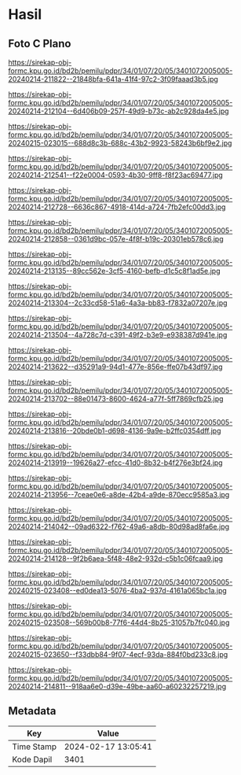 # Hasil

## Foto C Plano

https://sirekap-obj-formc.kpu.go.id/bd2b/pemilu/pdpr/34/01/07/20/05/3401072005005-20240214-211822--21848bfa-641a-41f4-97c2-3f09faaad3b5.jpg

https://sirekap-obj-formc.kpu.go.id/bd2b/pemilu/pdpr/34/01/07/20/05/3401072005005-20240214-212104--6d406b09-257f-49d9-b73c-ab2c928da4e5.jpg

https://sirekap-obj-formc.kpu.go.id/bd2b/pemilu/pdpr/34/01/07/20/05/3401072005005-20240215-023015--688d8c3b-688c-43b2-9923-58243b6bf9e2.jpg

https://sirekap-obj-formc.kpu.go.id/bd2b/pemilu/pdpr/34/01/07/20/05/3401072005005-20240214-212541--f22e0004-0593-4b30-9ff8-f8f23ac69477.jpg

https://sirekap-obj-formc.kpu.go.id/bd2b/pemilu/pdpr/34/01/07/20/05/3401072005005-20240214-212728--6636c867-4918-414d-a724-7fb2efc00dd3.jpg

https://sirekap-obj-formc.kpu.go.id/bd2b/pemilu/pdpr/34/01/07/20/05/3401072005005-20240214-212858--0361d9bc-057e-4f8f-b19c-20301eb578c6.jpg

https://sirekap-obj-formc.kpu.go.id/bd2b/pemilu/pdpr/34/01/07/20/05/3401072005005-20240214-213135--89cc562e-3cf5-4160-befb-d1c5c8f1ad5e.jpg

https://sirekap-obj-formc.kpu.go.id/bd2b/pemilu/pdpr/34/01/07/20/05/3401072005005-20240214-213304--2c33cd58-51a6-4a3a-bb83-f7832a07207e.jpg

https://sirekap-obj-formc.kpu.go.id/bd2b/pemilu/pdpr/34/01/07/20/05/3401072005005-20240214-213504--4a728c7d-c391-49f2-b3e9-e938387d941e.jpg

https://sirekap-obj-formc.kpu.go.id/bd2b/pemilu/pdpr/34/01/07/20/05/3401072005005-20240214-213622--d35291a9-94d1-477e-856e-ffe07b43df97.jpg

https://sirekap-obj-formc.kpu.go.id/bd2b/pemilu/pdpr/34/01/07/20/05/3401072005005-20240214-213702--88e01473-8600-4624-a77f-5ff7869cfb25.jpg

https://sirekap-obj-formc.kpu.go.id/bd2b/pemilu/pdpr/34/01/07/20/05/3401072005005-20240214-213816--20bde0b1-d698-4136-9a9e-b2ffc0354dff.jpg

https://sirekap-obj-formc.kpu.go.id/bd2b/pemilu/pdpr/34/01/07/20/05/3401072005005-20240214-213919--19626a27-efcc-41d0-8b32-b4f276e3bf24.jpg

https://sirekap-obj-formc.kpu.go.id/bd2b/pemilu/pdpr/34/01/07/20/05/3401072005005-20240214-213956--7ceae0e6-a8de-42b4-a9de-870ecc9585a3.jpg

https://sirekap-obj-formc.kpu.go.id/bd2b/pemilu/pdpr/34/01/07/20/05/3401072005005-20240214-214042--09ad6322-f762-49a6-a8db-80d98ad8fa6e.jpg

https://sirekap-obj-formc.kpu.go.id/bd2b/pemilu/pdpr/34/01/07/20/05/3401072005005-20240214-214128--9f2b6aea-5f48-48e2-932d-c5b1c06fcaa9.jpg

https://sirekap-obj-formc.kpu.go.id/bd2b/pemilu/pdpr/34/01/07/20/05/3401072005005-20240215-023408--ed0dea13-5076-4ba2-937d-4161a065bc1a.jpg

https://sirekap-obj-formc.kpu.go.id/bd2b/pemilu/pdpr/34/01/07/20/05/3401072005005-20240215-023508--569b00b8-77f6-44d4-8b25-31057b7fc040.jpg

https://sirekap-obj-formc.kpu.go.id/bd2b/pemilu/pdpr/34/01/07/20/05/3401072005005-20240215-023650--f33dbb84-9f07-4ecf-93da-884f0bd233c8.jpg

https://sirekap-obj-formc.kpu.go.id/bd2b/pemilu/pdpr/34/01/07/20/05/3401072005005-20240214-214811--918aa6e0-d39e-49be-aa60-a60232257219.jpg


## Metadata

| Key        | Value               |
| ---------- | ------------------- |
| Time Stamp | 2024-02-17 13:05:41 |
| Kode Dapil | 3401                |



